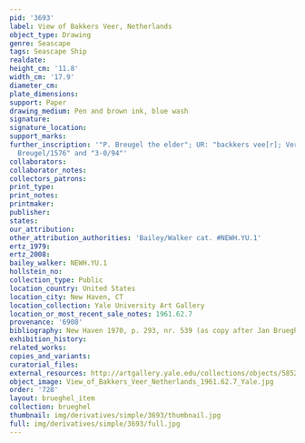 ```yaml
---
pid: '3693'
label: View of Bakkers Veer, Netherlands
object_type: Drawing
genre: Seascape
tags: Seascape Ship
realdate: 
height_cm: '11.8'
width_cm: '17.9'
diameter_cm: 
plate_dimensions: 
support: Paper
drawing_medium: Pen and brown ink, blue wash
signature: 
signature_location: 
support_marks: 
further_inscription: '"P. Breugel the elder"; UR: "backkers vee[r]; Verso, UC: "Pet
  Breugel/1576" and "3-0/94"'
collaborators: 
collaborator_notes: 
collectors_patrons: 
print_type: 
print_notes: 
printmaker: 
publisher: 
states: 
our_attribution: 
other_attribution_authorities: 'Bailey/Walker cat. #NEWH.YU.1'
ertz_1979: 
ertz_2008: 
bailey_walker: NEWH.YU.1
hollstein_no: 
collection_type: Public
location_country: United States
location_city: New Haven, CT
location_collection: Yale University Art Gallery
location_or_most_recent_sale_notes: 1961.62.7
provenance: '6908'
bibliography: New Haven 1970, p. 293, nr. 539 (as copy after Jan Brueghel the Elder)
exhibition_history: 
related_works: 
copies_and_variants: 
curatorial_files: 
external_resources: http://artgallery.yale.edu/collections/objects/58526
object_image: View_of_Bakkers_Veer_Netherlands_1961.62.7_Yale.jpg
order: '728'
layout: brueghel_item
collection: brueghel
thumbnail: img/derivatives/simple/3693/thumbnail.jpg
full: img/derivatives/simple/3693/full.jpg
---
```

